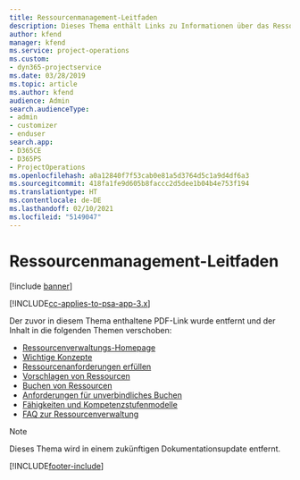 ```yaml
---
title: Ressourcenmanagement-Leitfaden
description: Dieses Thema enthält Links zu Informationen über das Ressourcenmanagement in Project Service Automation.
author: kfend
manager: kfend
ms.service: project-operations
ms.custom:
- dyn365-projectservice
ms.date: 03/28/2019
ms.topic: article
ms.author: kfend
audience: Admin
search.audienceType:
- admin
- customizer
- enduser
search.app:
- D365CE
- D365PS
- ProjectOperations
ms.openlocfilehash: a0a12840f7f53cab0e81a5d3764d5c1a9d4df6a3
ms.sourcegitcommit: 418fa1fe9d605b8faccc2d5dee1b04b4e753f194
ms.translationtype: HT
ms.contentlocale: de-DE
ms.lasthandoff: 02/10/2021
ms.locfileid: "5149047"
---
```

# <a name="resource-management-guide"></a>Ressourcenmanagement-Leitfaden

[!include [banner](../../includes/psa-now-project-operations.md)]

[!INCLUDE[cc-applies-to-psa-app-3.x](../../includes/cc-applies-to-psa-app-3x.md)]

Der zuvor in diesem Thema enthaltene PDF-Link wurde entfernt und der Inhalt in die folgenden Themen verschoben:

- [Ressourcenverwaltungs-Homepage](../resource-management-home-page.md)
- [Wichtige Konzepte](../reports-key-concepts.md)
- [Ressourcenanforderungen erfüllen](../resource-management-fulfill-requests.md)
- [Vorschlagen von Ressourcen](../resource-management-propose-resources.md)
- [Buchen von Ressourcen](../resource-management-book-resources-scheduleboard.md)
- [Anforderungen für unverbindliches Buchen](../resource-management-softbook-requirements.md)
- [Fähigkeiten und Kompetenzstufenmodelle](../resource-management-skills-proficiency.md)
- [FAQ zur Ressourcenverwaltung](../resource-management-faq.md)

> [!NOTE]
> Dieses Thema wird in einem zukünftigen Dokumentationsupdate entfernt. 


[!INCLUDE[footer-include](../../includes/footer-banner.md)]